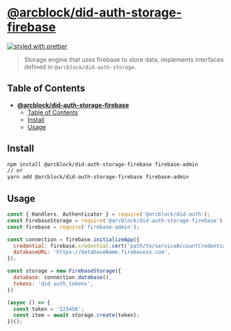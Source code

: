 # [**@arcblock/did-auth-storage-firebase**](https://github.com/arcblock/abt-did-js)

[![styled with prettier](https://img.shields.io/badge/styled_with-prettier-ff69b4.svg)](https://github.com/prettier/prettier)

> Storage engine that uses firebase to store data, implements interfaces defined in `@arcblock/did-auth-storage`.

## Table of Contents

- [**@arcblock/did-auth-storage-firebase**](#arcblockdid-auth-storage-firebase)
  - [Table of Contents](#table-of-contents)
  - [Install](#install)
  - [Usage](#usage)

## Install

```sh
npm install @arcblock/did-auth-storage-firebase firebase-admin
// or
yarn add @arcblock/did-auth-storage-firebase firebase-admin
```

## Usage

```js
const { Handlers, Authenticator } = require('@arcblock/did-auth');
const FirebaseStorage = require('@arcblock/did-auth-storage-firebase');
const firebase = require('firebase-admin');

const connection = firebase.initializeApp({
  credential: firebase.credential.cert('path/to/serviceAccountCredentials.json'),
  databaseURL: 'https://databaseName.firebaseio.com',
});

const storage = new FirebaseStorage({
  database: connection.database(),
  tokens: 'did_auth_tokens',
})

(async () => {
  const token = '123456';
  const item = await storage.create(token);
})();
```

